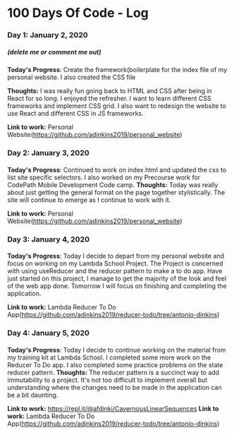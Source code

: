 # 100 Days Of Code - Log

### Day 1: January 2, 2020
##### (delete me or comment me out)

**Today's Progress**: Create the framework(boilerplate for the index file of my personal website. I also created the CSS file

**Thoughts:** I was really fun going back to HTML and CSS after being in React for so long. I enjoyed the refresher. I want to learn different CSS frameworks and implement CSS grid.  I also want to redesign the website to use React and different CSS in JS frameworks.

**Link to work:** Personal Website(https://github.com/adinkins2019/personal_website)

### Day 2: January 3, 2020
####

**Today's Progress**: Continued to work on index.html and updated the css to list site specific selectors. I also worked on my Precourse work for CodePath Mobile Development Code camp.
**Thoughts:** Today was really about just getting the general format on the page together stylistically. The site will continue to emerge as I continue to work with it. 

**Link to work:** Personal Website(https://github.com/adinkins2019/personal_website)

### Day 3: January 4, 2020
####

**Today's Progress**: Today I decide to depart from my personal website and focus on working on my Lambda School Project.  The Project is concerned with using useReducer and the reducer pattern to make a to do app.  Have just started on this project, I manage to get the majority of the look and feel of the web app done. Tomorrow I will focus on finishing and completing the application.

**Link to work:** Lambda Reducer To Do App(https://github.com/adinkins2019/reducer-todo/tree/antonio-dinkins)

### Day 4: January 5, 2020
####

**Today's Progress**: Today I decide to continue working on the material from my training kit at Lambda School.  I completed some more work on the Reducer To Do app. I also completed some practice problems on the state reducer pattern. 
**Thoughts:** The reducer pattern is a succinct way to add immutability to a project. It's not too difficult to implement overall but understanding where the changes need to be made in the application can be a bit daunting.

**Link to work:** https://repl.it/@afdinki/CavernousLinearSequences
**Link to work:** Lambda Reducer To Do App(https://github.com/adinkins2019/reducer-todo/tree/antonio-dinkins)
